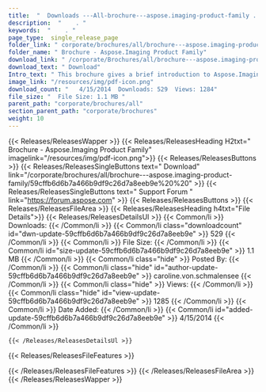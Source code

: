 ```yaml
---
title:  "  Downloads ---All-brochure---aspose.imaging-product-family . " 
description:  "    . " 
keywords:  "    . " 
page_type:  single_release_page
folder_link: " corporate/brochures/all/brochure---aspose.imaging-product-family/"
folder_name: " Brochure - Aspose.Imaging Product Family"
download_link: " /corporate/Brochures/all/brochure---aspose.imaging-product-family/59cffb6d6b7a466b9df9c26d7a8eeb9e"
download_text: " Download"
Intro_text: " This brochure gives a brief introduction to Aspose.Imaging and its features.Last..."
image_link: "/resources/img/pdf-icon.png"
download_count: "   4/15/2014  Downloads: 529  Views: 1284"
file_size: "  File Size: 1.1 MB "
parent_path: "corporate/brochures/all"
section_parent_path: "corporate/brochures"
weight: 10 
---
```


{{< Releases/ReleasesWapper >}}
  {{< Releases/ReleasesHeading H2txt=" Brochure - Aspose.Imaging Product Family" imagelink="/resources/img/pdf-icon.png">}}
  {{< Releases/ReleasesButtons >}}
    {{< Releases/ReleasesSingleButtons text=" Download" link="/corporate/brochures/all/brochure---aspose.imaging-product-family/59cffb6d6b7a466b9df9c26d7a8eeb9e%20%20" >}}
    {{< Releases/ReleasesSingleButtons text=" Support Forum " link="https://forum.aspose.com" >}}
  {{< Releases/ReleasesButtons >}}
  {{< Releases/ReleasesFileArea >}}
    {{< Releases/ReleasesHeading h4txt="File Details">}}
    {{< Releases/ReleasesDetailsUl >}}
            {{< Common/li  >}} Downloads: {{< /Common/li >}} 
      {{< Common/li class="downloadcount" id="dwn-update-59cffb6d6b7a466b9df9c26d7a8eeb9e" >}} 529 {{< /Common/li >}} 
      {{< Common/li  >}} File Size: {{< /Common/li >}} 
      {{< Common/li id="size-update-59cffb6d6b7a466b9df9c26d7a8eeb9e" >}} 1.1 MB {{< /Common/li >}} 
      {{< Common/li  class="hide" >}} Posted By: {{< /Common/li >}} 
      {{< Common/li class="hide" id="author-update-59cffb6d6b7a466b9df9c26d7a8eeb9e" >}} caroline.von.schmalensee {{< /Common/li >}} 
      {{< Common/li class="hide"  >}} Views: {{< /Common/li >}} 
      {{< Common/li class="hide" id="view-update-59cffb6d6b7a466b9df9c26d7a8eeb9e" >}} 1285 {{< /Common/li >}} 
      {{< Common/li  >}} Date Added: {{< /Common/li >}} 
      {{< Common/li id="added-update-59cffb6d6b7a466b9df9c26d7a8eeb9e" >}} 4/15/2014 {{< /Common/li >}} 

    {{< /Releases/ReleasesDetailsUl >}}

  {{< Releases/ReleasesFileFeatures >}}
      
  {{< /Releases/ReleasesFileFeatures >}}
 {{< /Releases/ReleasesFileArea >}}
{{< /Releases/ReleasesWapper >}}


